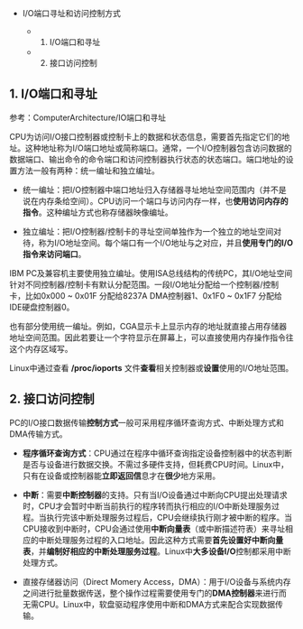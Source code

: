 -  I/O端口寻址和访问控制方式

    - 1. I/O端口和寻址

    - 2. 接口访问控制

## 1. I/O端口和寻址

参考：ComputerArchitecture/IO端口和寻址

CPU为访问I/O接口控制器或控制卡上的数据和状态信息，需要首先指定它们的地址。这种地址称为I/O端口地址或简称端口。通常，一个I/O控制器包含访问数据的数据端口、输出命令的命令端口和访问控制器执行状态的状态端口。端口地址的设置方法一般有两种：统一编址和独立编址。

- 统一编址：把I/O控制器中端口地址归入存储器寻址地址空间范围内（并不是说在内存条给空间）。CPU访问一个端口与访问内存一样，也**使用访问内存的指令**。这种编址方式也称存储器映像编址。

- 独立编址：把I/O控制器/控制卡的寻址空间单独作为一个独立的地址空间对待，称为I/O地址空间。每个端口有一个I/O地址与之对应，并且**使用专门的I/O指令来访问端口**。
 
IBM PC及兼容机主要使用独立编址。使用ISA总线结构的传统PC，其I/O地址空间针对不同控制器/控制卡有默认分配范围。一段I/O地址分配给一个控制器/控制卡，比如0x000 ~ 0x01F 分配给8237A DMA控制器1、0x1F0 ~ 0x1F7 分配给IDE硬盘控制器0。

也有部分使用统一编址。例如，CGA显示卡上显示内存的地址就直接占用存储器地址空间范围。因此若要让一个字符显示在屏幕上，可以直接使用内存操作指令往这个内存区域写。

Linux中通过查看 **/proc/ioports** 文件**查看**相关控制器或**设置**使用的I/O地址范围。

## 2. 接口访问控制

PC的I/O接口数据传输**控制方式**一般可采用程序循环查询方式、中断处理方式和DMA传输方式。

- **程序循环查询方式**：CPU通过在程序中循环查询指定设备控制器中的状态判断是否与设备进行数据交换。不需过多硬件支持，但耗费CPU时间。Linux中，只有在设备或控制器能**立即返回信**息才在**很少**地方采用。

- **中断**：需要**中断控制器**的支持。只有当I/O设备通过中断向CPU提出处理请求时，CPU才会暂时中断当前执行的程序转而执行相应的I/O中断处理服务过程。当执行完该中断处理服务过程后，CPU会继续执行刚才被中断的程序。当CPU接收到中断时，CPU会通过使用**中断向量表**（或中断描述符表）来寻址相应的中断处理服务过程的入口地址。因此这种方式需要**首先设置好中断向量表**，并**编制好相应的中断处理服务过程**。Linux中**大多设备I/O**控制都采用中断处理方式。

- 直接存储器访问（Direct Momery Access，DMA）：用于I/O设备与系统内存之间进行批量数据传送，整个操作过程需要使用专门的**DMA控制器**来进行而无需CPU。Linux中，软盘驱动程序使用中断和DMA方式来配合实现数据传输。